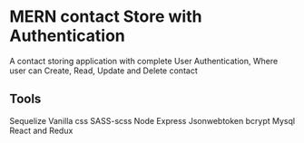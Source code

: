 # MERN contact Store with Authentication
A contact storing application with complete User Authentication, Where user can Create, Read, Update and Delete contact

## Tools
Sequelize
Vanilla css
SASS-scss
Node 
Express
Jsonwebtoken
bcrypt
Mysql
React and Redux
